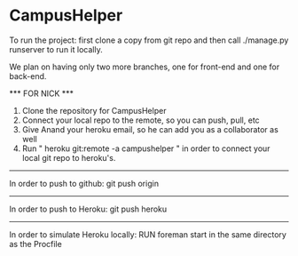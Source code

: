 CampusHelper
============

To run the project:
first clone a copy from git repo and then call ./manage.py runserver to run it locally.

We plan on having only two more branches, one for front-end and one for back-end.

*** FOR NICK ***
1) Clone the repository for CampusHelper
2) Connect your local repo to the remote, so you can push, pull, etc
3) Give Anand your heroku email, so he can add you as a collaborator as well
4) Run " heroku git:remote -a campushelper " in order to connect your local git repo to heroku's.
***
In order to push to github:
	git push origin <branch>

***
In order to push to Heroku:
	git push heroku <branch>

*** 
In order to simulate Heroku locally: RUN
	foreman start
in the same directory as the Procfile
